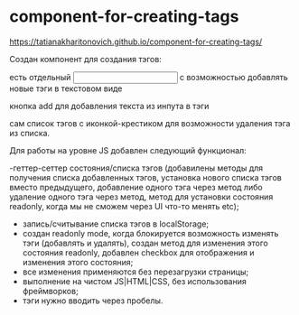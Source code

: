 # component-for-creating-tags

https://tatianakharitonovich.github.io/component-for-creating-tags/


Создан компонент для создания тэгов:

есть отдельный <input type='text' /> с возможностью добавлять новые тэги в
текстовом виде

кнопка add для добавления текста из инпута в тэги

сам список тэгов с иконкой-крестиком для возможности удаления тэга из
списка.

Для работы на уровне JS добавлен следующий функционал:

-геттер-сеттер состояния/списка тэгов (добавилены методы для получения
списка добавленных тэгов, установка нового списка тэгов вместо
предыдущего, добавление одного тэга через метод либо удаление одного тэга
через метод, метод для установки состояния readonly, когда мы не сможем
через UI что-то менять etc);
- запись/считывание списка тэгов в localStorage;
- создан readonly mode, когда блокируется возможность изменять тэги
(добавлять и удалять), создан метод для изменения
этого состояния readonly, добавлен checkbox для отображения и
изменения этого состояния;
- все изменения применяются без перезагрузки страницы;
- выполнение на чистом JS|HTML|CSS, без использования фреймворков;
- тэги нужно вводить через пробелы.
